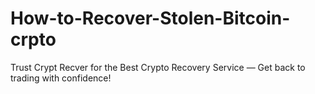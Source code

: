 # How-to-Recover-Stolen-Bitcoin-crpto
Trust Crypt Recver for the Best Crypto Recovery Service — Get back to trading with confidence!
